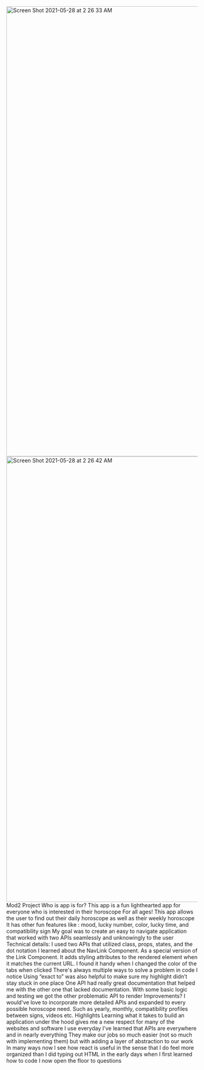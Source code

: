 <img width="1182" alt="Screen Shot 2021-05-28 at 2 26 33 AM" src="https://user-images.githubusercontent.com/62891809/119939635-298dfe00-bf5c-11eb-9741-1167af4bd626.png">
<img width="1170" alt="Screen Shot 2021-05-28 at 2 26 42 AM" src="https://user-images.githubusercontent.com/62891809/119939651-2c88ee80-bf5c-11eb-8152-3e04fbed6b14.png">
Mod2 Project
Who is app is for?
This app is a fun lighthearted app for everyone who is interested in their horoscope
For all ages!
This app allows the user to find out their daily horoscope as well as their weekly horoscope
It has other fun features like : mood, lucky number, color, lucky time, and compatibility sign
My goal was to create an easy to navigate application that worked with two APIs seamlessly and unknowingly to the user
Technical details:
I used two APIs that utilized class, props, states, and the dot notation
I learned about the NavLink Component. As a special version of the Link Component. It adds styling attributes to the rendered element when it matches the current URL.
I found it handy when I changed the color of the tabs when clicked
There's always multiple ways to solve a problem in code I notice
Using “exact to” was also helpful to make sure my highlight didn’t stay stuck in one place
One API had really great documentation that helped me with the other one that lacked documentation.
With some basic logic and testing we got the other problematic API to render
Improvements?
I would've love to incorporate more detailed APIs and expanded to every possible horoscope need. Such as yearly, monthly, compatibility profiles between signs, videos etc.
Highlights
Learning what it takes to build an application under the hood gives me a new respect for many of the websites and software I use everyday
I've learned that APIs are everywhere and in nearly everything
They make our jobs so much easier (not so much with implementing them) but with adding a layer of abstraction to our work
In many ways now I see how react is useful in the sense that I do feel more organized than I did typing out HTML in the early days when I first learned how to code
I now open the floor to questions
